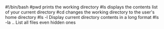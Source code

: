 #!/bin/bash
#pwd prints the working directory
#ls displays the contents list of your current directory
#cd changes the working directory to the user's home directory
#ls -l Display current directory contents in a long format
#ls -la .. List all files even hidden ones
